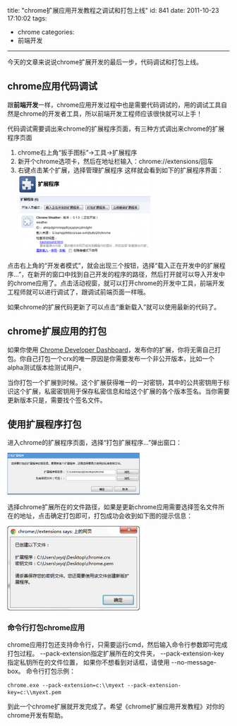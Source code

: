 title: "chrome扩展应用开发教程之调试和打包上线"
id: 841
date: 2011-10-23 17:10:02
tags:
- chrome
categories:
- 前端开发
---

今天的文章来说说chrome扩展开发的最后一步，代码调试和打包上线。


## chrome应用代码调试

跟**前端开发**一样，chrome应用开发过程中也是需要代码调试的，用的调试工具自然是chrome的开发者工具，所以前端开发工程师应该很快就可以上手！

代码调试需要调出来chrome的扩展程序页面，有三种方式调出来chrome的扩展程序页面

1.  chrome右上角“扳手图标”→工具→扩展程序
2.  新开个chrome选项卡，然后在地址栏输入：chrome://extensions/回车
3.  右键点击某个扩展，选择管理扩展程序
这样就会看到如下的扩展程序界面：
[![chrome扩展程序界面](/uploads/2011/10/2011-10-22_124540-300x179.png "chrome扩展程序界面")](/uploads/2011/10/2011-10-22_124540-300x179.png)

点击右上角的“开发者模式”，就会出现三个按钮，选择“载入正在开发中的扩展程序...”，在新开的窗口中找到自己开发的程序的路径，然后打开就可以导入开发中的chrome应用了。点击活动视窗，就可以打开chrome的开发中工具，前端开发工程师就可以进行调试了，跟调试前端页面一样哦。
<!--more-->
如果chrome的扩展代码更新了可以点击“重新载入”就可以使用最新的代码了。

## chrome扩展应用的打包

如果你使用 [Chrome Developer Dashboard](https://chrome.google.com/webstore/developer/dashboard)，发布你的扩展，你将无需自己打包。你自己打包一个crx的唯一原因是你需要发布一个非公开版本，比如一个alpha测试版本给测试用户。

当你打包一个扩展到时候。这个扩展获得唯一的一对密钥，其中的公共密钥用于标识这个扩展，私密密钥用于保存私密信息和给这个扩展的各个版本签名。当你需要更新版本只是，需要找个签名文件。

## 使用扩展程序打包

进入chrome的扩展程序页面，选择“打包扩展程序...”弹出窗口：

[![chrome扩展打包弹出框](/uploads/2011/10/2011-10-22_130404-300x95.png "chrome扩展打包弹出框")](/uploads/2011/10/2011-10-22_130404-300x95.png)

选择chrome扩展所在的文件路径，如果是更新chrome应用需要选择签名文件所在的地址，点击确定打包即可，打包成功会收到如下图的提示信息：

[![chrome扩展打包成功提示](/uploads/2011/10/2011-10-22_130344-300x191.png "chrome扩展打包成功")](/uploads/2011/10/2011-10-22_130344-300x191.png)

### 命令行打包chrome应用

chrome应用打包还支持命令行，只需要运行cmd，然后输入命令行参数即可完成打包过程。
--pack-extension指定扩展所在的文件夹，
--pack-extension-key指定私钥所在的文件位置，
如果你不想看到对话框，请使用 --no-message-box。
命令行打包示例：
```shell
chrome.exe --pack-extension=c:\\myext --pack-extension-key=c:\\myext.pem
```

到此一个chrome扩展就开发完成了。希望《chrome扩展应用开发教程》对你的chrome开发有帮助。

